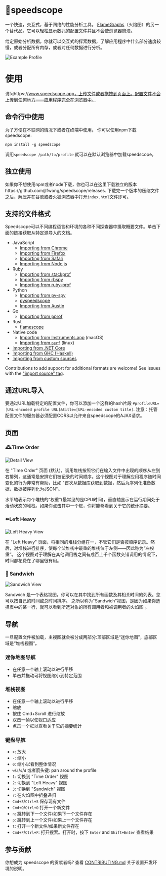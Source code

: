 # 🔬speedscope

一个快速，交互式，基于网络的性能分析工具。 [FlameGraphs][1]（火焰图）的另一个替代品。它可以轻松显示数兆的配置文件并且不会使浏览器崩溃。

给定原始分析数据，你就可以交互式的探索数据，了解应用程序中什么部分速度较慢，或者分配所有内存，或者对任何数据进行分析。

![Example Profile](https://user-images.githubusercontent.com/150329/40900669-86eced80-6781-11e8-92c1-dc667b651e72.gif)

[0]: https://en.wikipedia.org/wiki/Profiling_(computer_programming)#Statistical_profilers
[1]: https://github.com/brendangregg/FlameGraph

# 使用

访问https://www.speedscope.app，上传文件或者拖拽到页面上。配置文件不会上传到任何地方——应用程序完全在浏览器中。

## 命令行中使用

为了方便在不联网的情况下或者在终端中使用， 你可以使用npm下载speedscope:

    npm install -g speedscope

调用`speedscope /path/to/profile` 就可以在默认浏览器中加载speedscope。

## 独立使用

如果你不想使用npm或者node下载，你也可以在这里下载独立的版本https://github.com/jlfwong/speedscope/releases.
下载完一个版本的压缩文件之后，解压并在谷歌或者火狐浏览器中打开`index.html`文件即可。

## 支持的文件格式

Speedscope可以不同编程语言和环境的各种不同探查器中摄取概要文件。单击下面的链接获取从特定源导入的文档。

- JavaScript
  - [Importing from Chrome](https://github.com/jlfwong/speedscope/wiki/Importing-from-Chrome)
  - [Importing from Firefox](https://github.com/jlfwong/speedscope/wiki/Importing-from-Firefox)
  - [Importing from Safari](https://github.com/jlfwong/speedscope/wiki/Importing-from-Safari)
  - [Importing from Node.js](https://github.com/jlfwong/speedscope/wiki/Importing-from-Node.js)
- Ruby
  - [Importing from stackprof](https://github.com/jlfwong/speedscope/wiki/Importing-from-stackprof-(ruby))
  - [Importing from rbspy](https://github.com/jlfwong/speedscope/wiki/Importing-from-rbspy-(ruby))
  - [Importing from ruby-prof](https://github.com/jlfwong/speedscope/wiki/Importing-from-ruby-prof)
- Python
  - [Importing from py-spy](https://github.com/jlfwong/speedscope/wiki/Importing-from-py-spy-(python))
  - [pyspeedscope](https://github.com/windelbouwman/pyspeedscope)
  - [Importing from Austin](https://github.com/P403n1x87/austin-python#format-conversion)
- Go
  - [Importing from pprof](https://github.com/jlfwong/speedscope/wiki/Importing-from-pprof-(go))  
- Rust
  - [flamescope](https://github.com/coolreader18/flamescope)
- Native code
  - [Importing from Instruments.app](https://github.com/jlfwong/speedscope/wiki/Importing-from-Instruments.app) (macOS)
  - [Importing from `perf`](https://github.com/jlfwong/speedscope/wiki/Importing-from-perf-(linux)) (linux)
- [Importing from .NET Core](https://github.com/jlfwong/speedscope/wiki/Importing-from-.NET-Core)
- [Importing from GHC (Haskell)](https://github.com/jlfwong/speedscope/wiki/Importing-from-Haskell)
- [Importing from custom sources](https://github.com/jlfwong/speedscope/wiki/Importing-from-custom-sources)

Contributions to add support for additional formats are welcome! See issues with the ["import source" tag](https://github.com/jlfwong/speedscope/issues?q=is%3Aissue+is%3Aopen+label%3A%22import+source%22).

## 通过URL导入

要通过URL加载特定的配置文件，你可以添加一个这样的hash片段 `#profileURL=[URL-encoded profile URL]&title=[URL-encoded custom title]`. 注意：托管配置文件的服务器必须配置CORS以允许来自speedscope的AJAX请求。

## 页面

### 🕰Time Order
![Detail View](https://user-images.githubusercontent.com/150329/42108613-e6ef6d3a-7b8f-11e8-93d4-541b2cb93fe5.png)

在 "Time Order" 页面 (默认)，调用堆栈按照它们在输入文件中出现的顺序从左到右排列，这通常是安排它们被记录的时间顺序。这个视图对于理解应用程序随时间变化的行为非常有帮助，比如 "首次从数据库获取到数据，然后为序列化准备数据，数据被序列化为JSON"。 

水平轴表示每个堆栈的“权重”(最常见的是CPU时间)，垂直轴显示在运行期间处于活动状态的堆栈。如果你点击其中一个框，你将能够看到关于它的统计摘要。


### ⬅️Left Heavy
![Left Heavy View](https://user-images.githubusercontent.com/150329/44534434-a05f8380-a6ac-11e8-86ac-e3e05e577c52.png)

在 "Left Heavy" 页面，将相同的堆栈分组在一，不管它们是否按顺序记录。然后，对堆栈进行排序，使每个父堆栈中最重的堆栈位于左侧——因此称为“左权重”。 这个视图对于理解在其他调用栈之间有成百上千个函数交错调用的情况下，时间都花费在了哪里很有用。

### 🥪 Sandwich
![Sandwich View](https://user-images.githubusercontent.com/150329/42108467-76a57baa-7b8f-11e8-815f-1df7b6ac3ede.png)

Sandwich 是一个表格视图，你可以在其中找到所有函数及其相关时间的列表。您可以按自己的时间或总时间排序。
之所以称为"Sandwich"视图，是因为如果你选择表中的某一行，就可以看到所选对象的所有调用者和被调用者的火焰图
。


## 导航

一旦配置文件被加载，主视图就会被分成两部分:顶部区域是“迷你地图”，底部区域是“堆栈视图”。

### 迷你地图导航

* 在任意一个轴上滚动以进行平移
* 单击并拖动可将视图缩小到特定范围

### 堆栈视图

* 在任意一个轴上滚动以进行平移
* 缩放
* 按住 Cmd+Scroll 进行缩放
* 双击一帧以使视口适应
* 点击一个框以查看关于它的摘要统计

### 键盘导航

* `+`: 放大
* `-`: 缩小
* `0`: 缩小以看到整体情况
* `w`/`a`/`s`/`d` 或者箭头键: pan around the profile
* `1`: 切换到 "Time Order" 视图
* `2`: 切换到 "Left Heavy" 视图
* `3`: 切换到 "Sandwich" 视图
* `r`: 在火焰图中折叠递归
* `Cmd+S`/`Ctrl+S` 保存现有文件
* `Cmd+O`/`Ctrl+O` 打开一个新文件
* `n`: 跳转到下一个文件/如果下一个文件存在
* `p`: 跳转到上一个文件/如果上一个文件存在
* `t`: 打开一个新文件/如果新文件存在
* `Cmd+F`/`Ctrl+F`: 打开搜索。打开时，按下 `Enter` and `Shift+Enter` 查看结果

## 参与贡献

你想成为 speedscope 的贡献者吗? 查看 [CONTRIBUTING.md](./CONTRIBUTING.md) 关于设置开发环境的说明。
